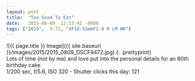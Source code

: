 ```yaml
---
layout: post
title:  "Too Good To Eat"
date:   2015-08-09  12:13:42 -0600
tags: ["2015",  X-T1, "XF16-55mmF2.8 R LM WR"]
---
```

![{{ page.title }} Image]({{ site.baseurl }}/images/2015/2015_0809_DSCF9472.jpg)
{: .prettyprint}  
Lots of time (not by me) and love put into the personal details for an 80th birthday cake  
1/200 sec, f/5.6, ISO 320 - Shutter clicks this day: 121